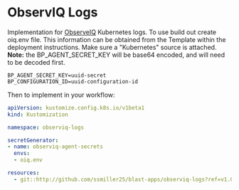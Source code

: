 # ObservIQ Logs

Implementation for [ObserveIQ](https://observiqlabs.com/) Kubernetes logs.  To use build out create oiq.env file.  This information can be obtained from the Template within the deployment instructions.  Make sure a "Kubernetes" source is attached.  **Note:** the BP_AGENT_SECRET_KEY will be base64 encoded, and will need to be decoded first.

```text
BP_AGENT_SECRET_KEY=uuid-secret
BP_CONFIGURATION_ID=uuid-configuration-id
```

Then to implement in your workflow:

```yaml
apiVersion: kustomize.config.k8s.io/v1beta1
kind: Kustomization

namespace: observiq-logs

secretGenerator:  
- name: observiq-agent-secrets
  envs:
  - oiq.env

resources:
  - git::http://github.com/ssmiller25/blast-apps/observiq-logs?ref=v1.0.0
```